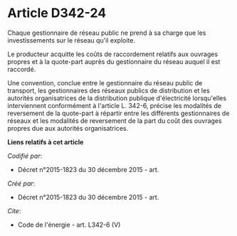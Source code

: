 # Article D342-24

Chaque gestionnaire de réseau public ne prend à sa charge que les investissements sur le réseau qu'il exploite.

Le producteur acquitte les coûts de raccordement relatifs aux ouvrages propres et à la quote-part auprès du gestionnaire du
réseau auquel il est raccordé. 

Une convention, conclue entre le gestionnaire du réseau public de transport, les gestionnaires des réseaux publics de
distribution et les autorités organisatrices de la distribution publique d'électricité lorsqu'elles interviennent
conformément à l'article L. 342-6, précise les modalités de reversement de la quote-part à répartir entre les différents
gestionnaires de réseaux et les modalités de reversement de la part du coût des ouvrages propres due aux autorités
organisatrices.

**Liens relatifs à cet article**

_Codifié par_:

  - Décret n°2015-1823 du 30 décembre 2015 - art.

_Créé par_:

  - Décret n°2015-1823 du 30 décembre 2015 - art.

_Cite_:

  - Code de l'énergie - art. L342-6 (V)
